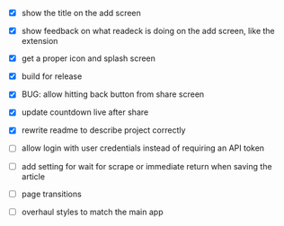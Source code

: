 - [x] show the title on the add screen
- [x] show feedback on what readeck is doing on the add screen, like the extension
- [x] get a proper icon and splash screen
- [x] build for release
- [x] BUG: allow hitting back button from share screen
- [x] update countdown live after share
- [x] rewrite readme to describe project correctly
- [ ] allow login with user credentials instead of requiring an API token
- [ ] add setting for wait for scrape or immediate return when saving the article
- [ ] page transitions
- [ ] overhaul styles to match the main app

